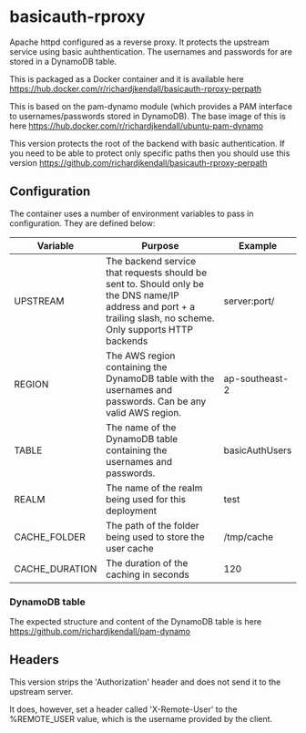 # basicauth-rproxy
Apache httpd configured as a reverse proxy.  It protects the upstream service using basic auhthentication.  The usernames and passwords for are stored in a DynamoDB table.

This is packaged as a Docker container and it is available here https://hub.docker.com/r/richardjkendall/basicauth-rproxy-perpath

This is based on the pam-dynamo module (which provides a PAM interface to usernames/passwords stored in DynamoDB).  The base image of this is here https://hub.docker.com/r/richardjkendall/ubuntu-pam-dynamo

This version protects the root of the backend with basic authentication.  If you need to be able to protect only specific paths then you should use this version https://github.com/richardjkendall/basicauth-rproxy-perpath

## Configuration
The container uses a number of environment variables to pass in configuration.  They are defined below:

|Variable|Purpose|Example|
|---|---|---|
|UPSTREAM|The backend service that requests should be sent to.  Should only be the DNS name/IP address and port + a trailing slash, no scheme.  Only supports HTTP backends|server:port/
|REGION|The AWS region containing the DynamoDB table with the usernames and passwords.  Can be any valid AWS region.|ap-southeast-2|
|TABLE|The name of the DynamoDB table containing the usernames and passwords.|basicAuthUsers|
|REALM|The name of the realm being used for this deployment|test|
|CACHE_FOLDER|The path of the folder being used to store the user cache|/tmp/cache|
|CACHE_DURATION|The duration of the caching in seconds|120|

### DynamoDB table
The expected structure and content of the DynamoDB table is here https://github.com/richardjkendall/pam-dynamo

## Headers
This version strips the 'Authorization' header and does not send it to the upstream server.

It does, however, set a header called 'X-Remote-User' to the %REMOTE_USER value, which is the username provided by the client.
